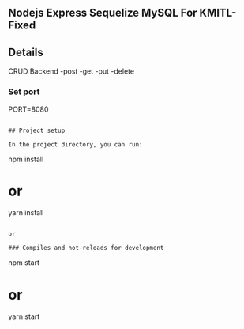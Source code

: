 ## Nodejs Express Sequelize MySQL For KMITL-Fixed

## Details

CRUD Backend
-post
-get
-put
-delete

### Set port

PORT=8080

```

## Project setup

In the project directory, you can run:

```

npm install

# or

yarn install

```

or

### Compiles and hot-reloads for development

```

npm start

# or

yarn start

```

```
